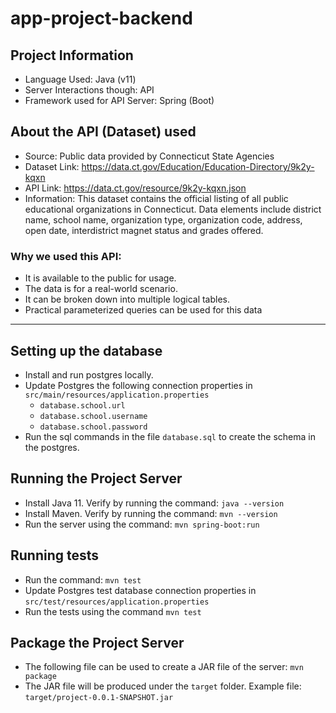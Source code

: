 # app-project-backend

## Project Information

- Language Used: Java (v11)
- Server Interactions though: API
- Framework used for API Server: Spring (Boot)

## About the API (Dataset) used

- Source: Public data provided by Connecticut State Agencies
- Dataset Link: https://data.ct.gov/Education/Education-Directory/9k2y-kqxn
- API Link: https://data.ct.gov/resource/9k2y-kqxn.json
- Information: This dataset contains the official listing of all public educational organizations in Connecticut. Data
  elements include district name, school name, organization type, organization code, address, open date, interdistrict
  magnet status and grades offered.

### Why we used this API:

- It is available to the public for usage.
- The data is for a real-world scenario.
- It can be broken down into multiple logical tables.
- Practical parameterized queries can be used for this data

---

## Setting up the database

- Install and run postgres locally.
- Update Postgres the following connection properties in ```src/main/resources/application.properties```
    - ```database.school.url```
    - ```database.school.username```
    - ```database.school.password```
- Run the sql commands in the file ```database.sql``` to create the schema in the postgres.

## Running the Project Server

- Install Java 11. Verify by running the command: ```java --version```
- Install Maven. Verify by running the command: ```mvn --version```
- Run the server using the command: ```mvn spring-boot:run```

## Running tests

- Run the command: ```mvn test```
- Update Postgres test database connection properties in ```src/test/resources/application.properties```
- Run the tests using the command ```mvn test```

## Package the Project Server

- The following file can be used to create a JAR file of the server: ```mvn package```
- The JAR file will be produced under the ```target``` folder. Example file: ```target/project-0.0.1-SNAPSHOT.jar```